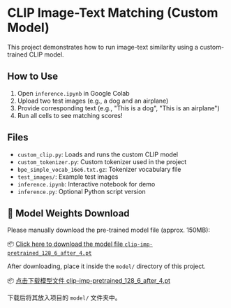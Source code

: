 # CLIP Image-Text Matching (Custom Model)

This project demonstrates how to run image-text similarity using a custom-trained CLIP model.

## How to Use

1. Open `inference.ipynb` in Google Colab
2. Upload two test images (e.g., a dog and an airplane)
3. Provide corresponding text (e.g., "This is a dog", "This is an airplane")
4. Run all cells to see matching scores!

## Files

- `custom_clip.py`: Loads and runs the custom CLIP model
- `custom_tokenizer.py`: Custom tokenizer used in the project
- `bpe_simple_vocab_16e6.txt.gz`: Tokenizer vocabulary file
- `test_images/`: Example test images
- `inference.ipynb`: Interactive notebook for demo
- `inference.py`: Optional Python script version

## 🔗 Model Weights Download

Please manually download the pre-trained model file (approx. 150MB):

📦 [Click here to download the model file `clip-imp-pretrained_128_6_after_4.pt`](https://stanfordmedicine.app.box.com/s/dbebk0jr5651dj8x1cu6b6kqyuuvz3ml)

After downloading, place it inside the `model/` directory of this project.


📦 [点击下载模型文件 clip-imp-pretrained_128_6_after_4.pt](https://stanfordmedicine.app.box.com/s/dbebk0jr5651dj8x1cu6b6kqyuuvz3ml)

下载后将其放入项目的 `model/` 文件夹中。

